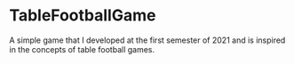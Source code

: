 # TableFootballGame
A simple game that I developed at the first semester of 2021 and is inspired in the concepts of table football games.

